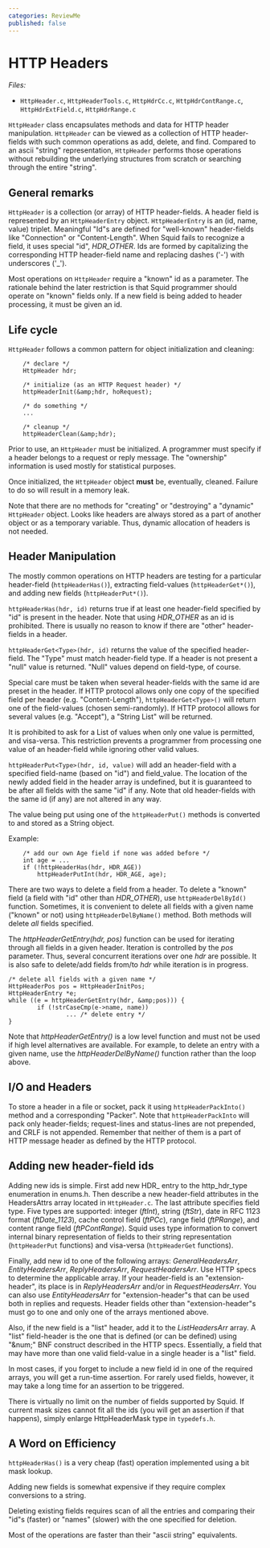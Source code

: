 ```yaml
---
categories: ReviewMe
published: false
---
```

# HTTP Headers

*Files:*

  - `HttpHeader.c`, `HttpHeaderTools.c`, `HttpHdrCc.c`,
    `HttpHdrContRange.c`, `HttpHdrExtField.c`, `HttpHdrRange.c`

`HttpHeader` class encapsulates methods and data for HTTP header
manipulation. `HttpHeader` can be viewed as a collection of HTTP
header-fields with such common operations as add, delete, and find.
Compared to an ascii "string" representation, `HttpHeader` performs
those operations without rebuilding the underlying structures from
scratch or searching through the entire "string".

## General remarks

`HttpHeader` is a collection (or array) of HTTP header-fields. A header
field is represented by an `HttpHeaderEntry` object. `HttpHeaderEntry`
is an (id, name, value) triplet. Meaningful "Id"s are defined for
"well-known" header-fields like "Connection" or "Content-Length". When
Squid fails to recognize a field, it uses special "id", *HDR_OTHER*.
Ids are formed by capitalizing the corresponding HTTP header-field name
and replacing dashes ('-') with underscores ('_').

Most operations on `HttpHeader` require a "known" id as a parameter. The
rationale behind the later restriction is that Squid programmer should
operate on "known" fields only. If a new field is being added to header
processing, it must be given an id.

## Life cycle

`HttpHeader` follows a common pattern for object initialization and
cleaning:

``` 
    /* declare */
    HttpHeader hdr;

    /* initialize (as an HTTP Request header) */
    httpHeaderInit(&amp;hdr, hoRequest);

    /* do something */
    ...

    /* cleanup */
    httpHeaderClean(&amp;hdr);
```

Prior to use, an `HttpHeader` must be initialized. A programmer must
specify if a header belongs to a request or reply message. The
"ownership" information is used mostly for statistical purposes.

Once initialized, the `HttpHeader` object **must** be, eventually,
cleaned. Failure to do so will result in a memory leak.

Note that there are no methods for "creating" or "destroying" a
"dynamic" `HttpHeader` object. Looks like headers are always stored as a
part of another object or as a temporary variable. Thus, dynamic
allocation of headers is not needed.

## Header Manipulation

The mostly common operations on HTTP headers are testing for a
particular header-field (`httpHeaderHas()`), extracting field-values
(`httpHeaderGet*()`), and adding new fields (`httpHeaderPut*()`).

`httpHeaderHas(hdr, id)` returns true if at least one header-field
specified by "id" is present in the header. Note that using *HDR_OTHER*
as an id is prohibited. There is usually no reason to know if there are
"other" header-fields in a header.

`httpHeaderGet<Type>(hdr, id)` returns the value of the specified
header-field. The "Type" must match header-field type. If a header is
not present a "null" value is returned. "Null" values depend on
field-type, of course.

Special care must be taken when several header-fields with the same id
are preset in the header. If HTTP protocol allows only one copy of the
specified field per header (e.g. "Content-Length"),
`httpHeaderGet<Type>()` will return one of the field-values (chosen
semi-randomly). If HTTP protocol allows for several values (e.g.
"Accept"), a "String List" will be returned.

It is prohibited to ask for a List of values when only one value is
permitted, and visa-versa. This restriction prevents a programmer from
processing one value of an header-field while ignoring other valid
values.

`httpHeaderPut<Type>(hdr, id, value)` will add an header-field with a
specified field-name (based on "id") and field_value. The location of
the newly added field in the header array is undefined, but it is
guaranteed to be after all fields with the same "id" if any. Note that
old header-fields with the same id (if any) are not altered in any way.

The value being put using one of the `httpHeaderPut()` methods is
converted to and stored as a String object.

Example:

``` 
    /* add our own Age field if none was added before */
    int age = ...
    if (!httpHeaderHas(hdr, HDR_AGE))
        httpHeaderPutInt(hdr, HDR_AGE, age);
```

There are two ways to delete a field from a header. To delete a "known"
field (a field with "id" other than *HDR_OTHER*), use
`httpHeaderDelById()` function. Sometimes, it is convenient to delete
all fields with a given name ("known" or not) using
`httpHeaderDelByName()` method. Both methods will delete *all* fields
specified.

The *httpHeaderGetEntry(hdr, pos)* function can be used for iterating
through all fields in a given header. Iteration is controlled by the
*pos* parameter. Thus, several concurrent iterations over one *hdr* are
possible. It is also safe to delete/add fields from/to *hdr* while
iteration is in progress.

    /* delete all fields with a given name */
    HttpHeaderPos pos = HttpHeaderInitPos;
    HttpHeaderEntry *e;
    while ((e = httpHeaderGetEntry(hdr, &amp;pos))) {
            if (!strCaseCmp(e->name, name))
                    ... /* delete entry */
    }

Note that *httpHeaderGetEntry()* is a low level function and must not be
used if high level alternatives are available. For example, to delete an
entry with a given name, use the *httpHeaderDelByName()* function rather
than the loop above.

## I/O and Headers

To store a header in a file or socket, pack it using
`httpHeaderPackInto()` method and a corresponding "Packer". Note that
`httpHeaderPackInto` will pack only header-fields; request-lines and
status-lines are not prepended, and CRLF is not appended. Remember that
neither of them is a part of HTTP message header as defined by the HTTP
protocol.

## Adding new header-field ids

Adding new ids is simple. First add new HDR_ entry to the
http_hdr_type enumeration in enums.h. Then describe a new header-field
attributes in the HeadersAttrs array located in `HttpHeader.c`. The last
attribute specifies field type. Five types are supported: integer
(*ftInt*), string (*ftStr*), date in RFC 1123 format (*ftDate_1123*),
cache control field (*ftPCc*), range field (*ftPRange*), and content
range field (*ftPContRange*). Squid uses type information to convert
internal binary representation of fields to their string representation
(`httpHeaderPut` functions) and visa-versa (`httpHeaderGet` functions).

Finally, add new id to one of the following arrays: *GeneralHeadersArr*,
*EntityHeadersArr*, *ReplyHeadersArr*, *RequestHeadersArr*. Use HTTP
specs to determine the applicable array. If your header-field is an
"extension-header", its place is in *ReplyHeadersArr* and/or in
*RequestHeadersArr*. You can also use *EntityHeadersArr* for
"extension-header"s that can be used both in replies and requests.
Header fields other than "extension-header"s must go to one and only one
of the arrays mentioned above.

Also, if the new field is a "list" header, add it to the
*ListHeadersArr* array. A "list" field-header is the one that is defined
(or can be defined) using "\&num;" BNF construct described in the HTTP
specs. Essentially, a field that may have more than one valid
field-value in a single header is a "list" field.

In most cases, if you forget to include a new field id in one of the
required arrays, you will get a run-time assertion. For rarely used
fields, however, it may take a long time for an assertion to be
triggered.

There is virtually no limit on the number of fields supported by Squid.
If current mask sizes cannot fit all the ids (you will get an assertion
if that happens), simply enlarge HttpHeaderMask type in `typedefs.h`.

## A Word on Efficiency

`httpHeaderHas()` is a very cheap (fast) operation implemented using a
bit mask lookup.

Adding new fields is somewhat expensive if they require complex
conversions to a string.

Deleting existing fields requires scan of all the entries and comparing
their "id"s (faster) or "names" (slower) with the one specified for
deletion.

Most of the operations are faster than their "ascii string" equivalents.
